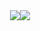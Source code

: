 <a href="https://github.com/ShadowsS01" style="display: flex; align: center; justify-content: center;">
  <img src="https://github-readme-stats.vercel.app/api?username=ShadowsS01&theme=midnight-purple&show_icons=true&count_private=true" />
  <img src = "https://github-readme-stats.vercel.app/api/top-langs/?username=ShadowsS01&theme=midnight-purple&layout=compact&count_private=true&langs_count=5">
</a>
